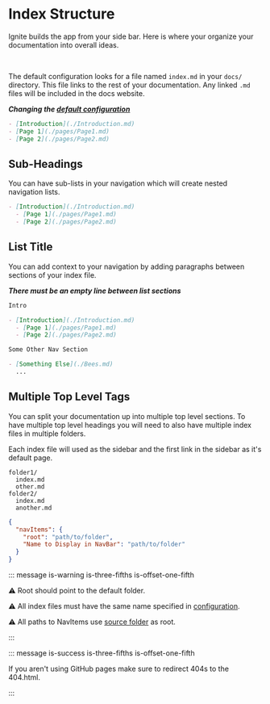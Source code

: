 # Index Structure

Ignite builds the app from your side bar. Here is where your organize your documentation into overall ideas.

<br>

The default configuration looks for a file named `index.md` in your `docs/` directory. This file links to the rest of your documentation. Any linked `.md` files will be included in the docs website.

**_Changing the [default configuration](./Options.md#source-src-s)_**

```markdown
- [Introduction](./Introduction.md)
- [Page 1](./pages/Page1.md)
- [Page 2](./pages/Page2.md)
```

## Sub-Headings

You can have sub-lists in your navigation which will create nested navigation lists.

```markdown
- [Introduction](./Introduction.md)
  - [Page 1](./pages/Page1.md)
  - [Page 2](./pages/Page2.md)
```

## List Title

You can add context to your navigation by adding paragraphs between sections of your index file.

**_There must be an empty line between list sections_**

```markdown
Intro

- [Introduction](./Introduction.md)
  - [Page 1](./pages/Page1.md)
  - [Page 2](./pages/Page2.md)

Some Other Nav Section

- [Something Else](./Bees.md)
  ...
```

## Multiple Top Level Tags

You can split your documentation up into multiple top level sections. To have multiple top level headings you will need to also have multiple index files in multiple folders.

Each index file will used as the sidebar and the first link in the sidebar as it's default page.

```text
folder1/
  index.md
  other.md
folder2/
  index.md
  another.md
```

```json
{
  "navItems": {
    "root": "path/to/folder",
    "Name to Display in NavBar": "path/to/folder"
  }
}
```

::: message is-warning is-three-fifths is-offset-one-fifth

:warning: Root should point to the default folder.

:warning: All index files must have the same name specified in [configuration](Options.md#index-index-i).

:warning: All paths to NavItems use [source folder](Options.md#source-src-s) as root.

:::

::: message is-success is-three-fifths is-offset-one-fifth

If you aren't using GitHub pages make sure to redirect 404s to the 404.html.

:::
